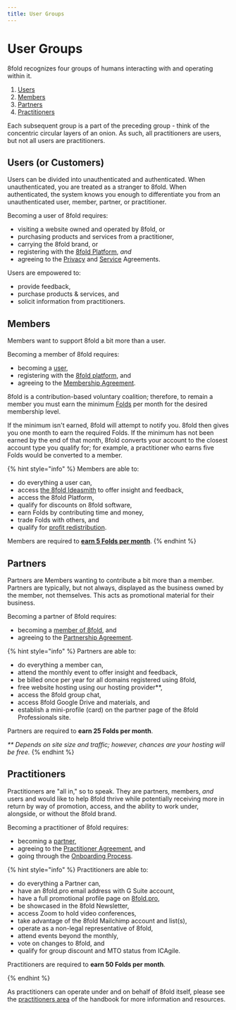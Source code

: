 ```yaml
---
title: User Groups
---
```


# User Groups

8fold recognizes four groups of humans interacting with and operating within it.

1. [Users](#users)
2. [Members](#members)
3. [Partners](#partners)
4. [Practitioners](#practitioners)

Each subsequent group is a part of the preceding group - think of the concentric circular layers of an onion. As such, all practitioners are users, but not all users are practitioners.

## Users \(or Customers\)

Users can be divided into unauthenticated and authenticated. When unauthenticated, you are treated as a stranger to 8fold. When authenticated, the system knows you enough to differentiate you from an unauthenticated user, member, partner, or practitioner.

Becoming a user of 8fold requires:

* visiting a website owned and operated by 8fold, or
* purchasing products and services from a practitioner,
* carrying the 8fold brand, or
* registering with the [8fold Platform](https://8fold.software/), _and_
* agreeing to the [Privacy](../policy-palace/privacy-agreement.md) and [Service](../policy-palace/service-agreement.md) Agreements.

Users are empowered to:

* provide feedback,
* purchase products & services, and
* solicit information from practitioners.

## Members

Members want to support 8fold a bit more than a user.

Becoming a member of 8fold requires:

* becoming a [user](users.md),
* registering with the [8fold platform](https://8fold.pro), and
* agreeing to the [Membership Agreement](../policy-palace/membership-agreement.md).

8fold is a contribution-based voluntary coalition; therefore, to remain a member you must earn the minimum [Folds](../the-inner-fold/eight/fold-system/) per month for the desired membership level. 

If the minimum isn't earned, 8fold will attempt to notify you. 8fold then gives you one month to earn the required Folds. If the minimum has not been earned by the end of that month, 8fold converts your account to the closest account type you qualify for; for example, a practitioner who earns five Folds would be converted to a member.

{% hint style="info" %}
Members are able to:

* do everything a user can,
* access [the 8fold Ideasmith](members.md) to offer insight and feedback,
* access the 8fold Platform,
* qualify for discounts on 8fold software,
* earn Folds by contributing time and money,
* trade Folds with others, and
* qualify for [profit redistribution](members.md).

Members are required to [**earn 5 Folds per month**](members.md).
{% endhint %}

## Partners

Partners are Members wanting to contribute a bit more than a member. Partners are typically, but not always, displayed as the business owned by the member, not themselves. This acts as promotional material for their business.

Becoming a partner of 8fold requires:

* becoming a [member of 8fold](members.md), and
* agreeing to the [Partnership Agreement](../policy-palace/partnership-agreement.md).

{% hint style="info" %}
Partners are able to:

* do everything a member can,
* attend the monthly event to offer insight and feedback,
* be billed once per year for all domains registered using 8fold,
* free website hosting using our hosting provider**,
* access the 8fold group chat,
* access 8fold Google Drive and materials, and
* establish a mini-profile \(card\) on the partner page of the 8fold Professionals site.

Partners are required to **earn 25 Folds per month**.

_\*\* Depends on site size and traffic; however, chances are your hosting will be free._
{% endhint %}

## Practitioners

Practitioners are "all in," so to speak. They are partners, members, _and_ users and would like to help 8fold thrive while potentially receiving more in return by way of promotion, access, and the ability to work under, alongside, or without the 8fold brand.

Becoming a practitioner of 8fold requires:

* becoming a [partner](../partners.md),
* agreeing to the [Practitioner Agreement](../../policy-palace/practitioner-agreement.md), and
* going through the [Onboarding Process](becoming-a-practitioner/README.md).

{% hint style="info" %}
Practitioners are able to:

* do everything a Partner can,
* have an 8fold.pro email address with G Suite account,
* have a full promotional profile page on [8fold.pro](https://8fold.pro),
* be showcased in the 8fold Newsletter,
* access Zoom to hold video conferences,
* take advantage of the 8fold Mailchimp account and list\(s\),
* operate as a non-legal representative of 8fold,
* attend events beyond the monthly,
* vote on changes to 8fold, and
* qualify for group discount and MTO status from ICAgile.

Practitioners are required to **earn 50 Folds per month**.

{% endhint %}

As practitioners can operate under and on behalf of 8fold itself, please see the [practitioners area](/practitioners) of the handbook for more information and resources.





